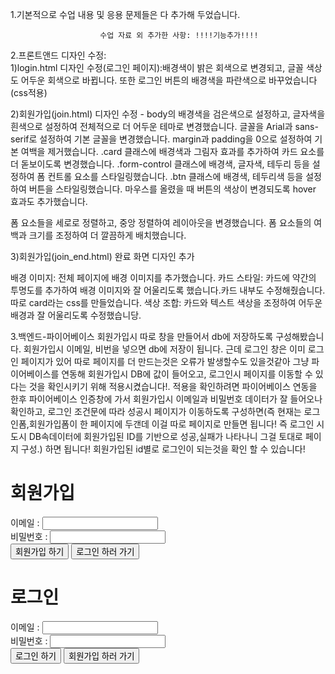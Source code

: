 1.기본적으로 수업 내용 및 응용 문제들은 다 추가해 두었습니다.



                        수업 자료 외 추가한 사항: !!!!기능추가!!!!
                        
2.프론트앤드 디자인 수정:  
1)login.html 디자인 수정(로그인 페이지):배경색이 밝은 회색으로 변경되고, 글꼴 색상도 어두운 회색으로 바뀝니다. 또한 로그인 버튼의 배경색을 파란색으로 바꾸었습니다(css적용)

2)회원가입(join.html) 디자인 수정 -
body의 배경색을 검은색으로 설정하고, 글자색을 흰색으로 설정하여 전체적으로 더 어두운 테마로 변경했습니다.
글꼴을 Arial과 sans-serif로 설정하여 기본 글꼴을 변경했습니다.
margin과 padding을 0으로 설정하여 기본 여백을 제거했습니다.
.card 클래스에 배경색과 그림자 효과를 추가하여 카드 요소를 더 돋보이도록 변경했습니다.
.form-control 클래스에 배경색, 글자색, 테두리 등을 설정하여 폼 컨트롤 요소를 스타일링했습니다.
.btn 클래스에 배경색, 테두리색 등을 설정하여 버튼을 스타일링했습니다. 마우스를 올렸을 때 버튼의 색상이 변경되도록 hover 효과도 추가했습니다.

폼 요소들을 세로로 정렬하고, 중앙 정렬하여 레이아웃을 변경했습니다.
폼 요소들의 여백과 크기를 조정하여 더 깔끔하게 배치했습니다.

3)회원가입(join_end.html) 완료 화면 디자인 추가 

배경 이미지: 전체 페이지에 배경 이미지를 추가했습니다.
카드 스타일: 카드에 약간의 투명도를 추가하여 배경 이미지와 잘 어울리도록 했습니다.카드 내부도 수정해줬습니다. 따로 card라는 css를 만들었습니다.
색상 조합: 카드와 텍스트 색상을 조정하여 어두운 배경과 잘 어울리도록 수정했습니당.


3.백엔드-파이어베이스
회원가입시 따로 창을 만들어서 db에 저장하도록 구성해봤습니다.
회원가입시 이메일, 비번을 넣으면 db에 저장이 됩니다. 
근데 로그인 창은 이미 로그인 페이지가 있어 따로 페이지를 더 만드는것은 오류가 발생할수도 있을것같아 그냥 파이어베이스를 연동해 회원가입시 DB에 값이 들어오고, 로그인시 페이지를 이동할 수 있다는 것을 확인시키기 위해 적용시켰습니다!.
적용을 확인하려면 파이어베이스 연동을 한후 파이어베이스 인증창에 가서 회원가입시 이메일과 비밀번호 데이터가 잘 들어오나 확인하고, 
로그인 조건문에 따라 성공시 페이지가 이동하도록 구성하면(즉 현재는 로그인폼,회원가입폼이 한 페이지에 두갠데 이걸 따로 페이지로 만들면 됩니다! 즉 로그인 시도시 DB속데이터에
회원가입된 ID를 기반으로 성공,실패가 나타나니 그걸 토대로 페이지 구성.) 하면 됩니다!
회원가입된 id별로 로그인이 되는것을 확인 할 수 있습니다!



<!-- 여기부터 추가 회원가입 및 로그인 파이어베이스를 통한것! -->
<form>
  <h1>회원가입</h1>
  <div> 이메일 : <input type="email" id="signUpEmail" /> </div>
  <div> 비밀번호 : <input type="password" id="signUpPassword" /> </div>
  <button type="submit" id="signUpButton">회원가입 하기</button>
  <button type="button" onclick="location.href='login/login.html'">로그인 하러 가기</button>
</form>

<!-- 로그인 폼 -->
<form>
  <h1>로그인</h1>
  <div> 이메일 : <input type="email" id="signInEmail" /> </div>
  <div> 비밀번호 : <input type="password" id="signInPassword" /> </div>
  <button type="submit" id="signInButton">로그인 하기</button>
  <button type="button" onclick="location.href='signup.html'">회원가입 하러 가기</button>
</form>

<script type="module">
  // 필요한 SDK를 가져오기
  import { initializeApp } from "https://www.gstatic.com/firebasejs/10.12.2/firebase-app.js";
  import { getAnalytics } from "https://www.gstatic.com/firebasejs/10.12.2/firebase-analytics.js";
  // 인증 기능을 위한 함수 가져오기
  import { getAuth, createUserWithEmailAndPassword, signInWithEmailAndPassword } from "https://www.gstatic.com/firebasejs/9.9.0/firebase-auth.js";

  // Firebase 설정
  const firebaseConfig = {
      apiKey: "AIzaSyADI-KEsslp3FWB-5m0VzDQHTy998eK75s",
      authDomain: "easylogin-91b95.firebaseapp.com",
      projectId: "easylogin-91b95",
      storageBucket: "easylogin-91b95.appspot.com",
      messagingSenderId: "635975303584",
      appId: "1:635975303584:web:f5f87295ac10d4c469e4c5",
      measurementId: "G-5BKHNFK1PF"
  };

  // Firebase 초기화
  const app = initializeApp(firebaseConfig);
  const analytics = getAnalytics(app);
  const auth = getAuth(); // Firebase 인증 초기화

  // 회원가입 버튼에 이벤트 리스너 추가
  document.getElementById('signUpButton').addEventListener('click', (event) => {
      event.preventDefault(); // 기본 폼 제출 동작 방지
      const signUpEmail = document.getElementById('signUpEmail').value; // 이메일 입력값 가져오기
      const signUpPassword = document.getElementById('signUpPassword').value; // 비밀번호 입력값 가져오기

      // 이메일과 비밀번호로 새로운 사용자 생성
      createUserWithEmailAndPassword(auth, signUpEmail, signUpPassword)
          .then((userCredential) => {
              console.log(userCredential); // 성공 시 사용자 자격 증명 콘솔에 출력
              const user = userCredential.user; // 사용자 객체 가져오기
              // 회원가입 성공 후 추가 작업을 여기에 추가할 수 있습니다.
          })
          .catch((error) => {
              console.log('error'); // 오류 메시지 콘솔에 출력
              const errorCode = error.code;
              const errorMessage = error.message;
              // 오류 처리 작업을 여기에 추가할 수 있습니다.
          });
  });

  // 로그인 버튼에 이벤트 리스너 추가
  document.getElementById('signInButton').addEventListener('click', (event) => {
      event.preventDefault(); // 기본 폼 제출 동작 방지
      const signInEmail = document.getElementById('signInEmail').value; // 이메일 입력값 가져오기
      const signInPassword = document.getElementById('signInPassword').value; // 비밀번호 입력값 가져오기

      // 이메일과 비밀번호로 사용자 로그인
      signInWithEmailAndPassword(auth, signInEmail, signInPassword)
          .then((userCredential) => {
              console.log(userCredential); // 성공 시 사용자 자격 증명 콘솔에 출력
              const user = userCredential.user; // 사용자 객체 가져오기
              // 로그인 성공 후 추가 작업을 여기에 추가할 수 있습니다.
          })
          .catch((error) => {
              console.log('로그인 실패'); // 로그인 실패 시 메시지 콘솔에 출력
              const errorCode = error.code;
              const errorMessage = error.message;
              // 오류 처리 작업을 여기에 추가할 수 있습니다.
          });
  });
</script>

